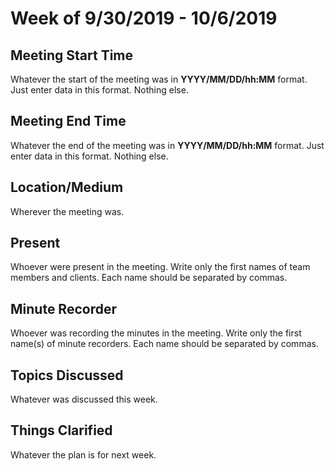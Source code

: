# Week of 9/30/2019 - 10/6/2019
## Meeting Start Time
Whatever the start of the meeting was in **YYYY/MM/DD/hh:MM** format. Just enter data in this format. Nothing else.
## Meeting End Time
Whatever the end of the meeting was in **YYYY/MM/DD/hh:MM** format. Just enter data in this format. Nothing else.
## Location/Medium
Wherever the meeting was.
## Present
Whoever were present in the meeting. Write only the first names of team members and clients. Each name should be separated by commas.
## Minute Recorder
Whoever was recording the minutes in the meeting. Write only the first name(s) of minute recorders. Each name should be separated by commas.
## Topics Discussed
Whatever was discussed this week.
## Things Clarified
Whatever the plan is for next week.